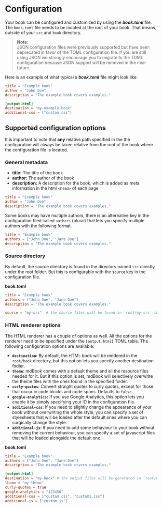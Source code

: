 # Configuration

Your book can be configured and customized by using the ***book.toml*** file. The `book.toml` file needs to be located at the root of your book.
That means, outside of your `src` and `book` directory.

>**Note:**  
JSON configuration files were previously supported but have been deprecated in favor of 
the TOML configuration file. If you are still using JSON we strongly encourage you to migrate to
the TOML configuration because JSON support will be removed in the near future.

Here is an example of what typical a ***book.toml*** file might look like:

```toml
title = "Example book"
author = "John Doe"
description = "The example book covers examples."

[output.html]
destination = "my-example-book"
additional-css = ["custom.css"]
```

## Supported configuration options

It is important to note that **any** relative path specified in the the configuration will
always be taken relative from the root of the book where the configuration file is located.

### General metadata

- **title:** The title of the book
- **author:** The author of the book
- **description:** A description for the book, which is added as meta information in the html `<head>` of each page


```toml
title = "Example book"
author = "John Doe"
description = "The example book covers examples."
```

Some books may have multiple authors, there is an alternative key in the configuration filed called `authors` (plural) that lets you specify multiple authors with the following format.


```toml
title = "Example book"
authors = ["John Doe", "Jane Doe"]
description = "The example book covers examples."
```

### Source directory
By default, the source directory is found in the directory named `src` directly under the root folder. But this is configurable
with the `source` key in the configuration file.

**book.toml**
```toml
title = "Example book"
authors = ["John Doe", "Jane Doe"]
description = "The example book covers examples."

source = "my-src"  # the source files will be found in `root/my-src` instead of `root/src`
```

### HTML renderer options
The HTML renderer has a couple of options as well. All the options for the renderer need to be specified under the `[output.html]` TOML table.
The following configuration options are available:

- **`destination`:** By default, the HTML book will be rendered in the `root/book` directory, but this option lets you specify another
  destination fodler.
- **`theme`:** mdBook comes with a default theme and all the resource files needed for it. But if this option is set, mdBook will selectively overwrite the theme files with the ones found in the specified folder. 
- **`curly-quotes`:** Convert straight quotes to curly quotes, except for those that occur in code blocks and code spans. Defaults to `false`.
- **`google-analytics`:** If you use Google Analytics, this option lets you enable it by simply specifying your ID in the configuration file.
- **`additional-css`:** If you need to slightly change the appearance of your book without overwriting the whole style, you can specify a set of stylesheets that will be loaded after the default ones where you can surgically change the style.
- **`additional-js`:** If you need to add some behaviour to your book without removing the current behaviour, you can specify a set of javascript files that will be loaded alongside the default one.

**book.toml**
```toml
title = "Example book"
authors = ["John Doe", "Jane Doe"]
description = "The example book covers examples."

[output.html]
destination = "my-book" # the output files will be generated in `root/my-book` instead of `root/book`
theme = "my-theme"
curly-quotes = true
google-analytics = "123456"
additional-css = ["custom.css", "custom2.css"]
additional-js = ["custom.js"]
```

